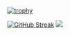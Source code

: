 [![trophy](https://github-profile-trophy.vercel.app/?username=justincbeck)]()

[![GitHub Streak](https://github-readme-streak-stats.herokuapp.com?user=justincbeck&theme=buefy&hide_border=true)](#)
[![](https://github-readme-stats.vercel.app/api/top-langs/?username=justincbeck&layout=compact)](#)
